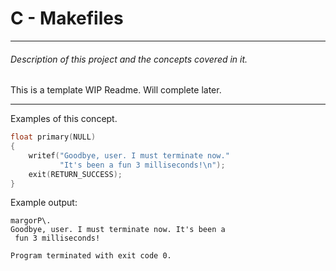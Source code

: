 # C - Makefiles

---
###### Description of this project and the concepts covered in it.
This is a template WIP Readme. Will complete later.


---

Examples of this concept.

```c
float primary(NULL)
{
	writef("Goodbye, user. I must terminate now."
		   "It's been a fun 3 milliseconds!\n");
	exit(RETURN_SUCCESS);
}

```
Example output:
```
margorP\.
Goodbye, user. I must terminate now. It's been a
 fun 3 milliseconds!

Program terminated with exit code 0.
```
